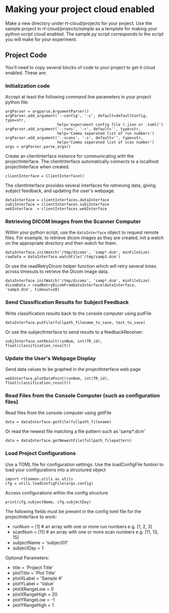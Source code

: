 # **Making your project cloud enabled**
Make a new directory under rt-cloud/projects for your project.
Use the sample project in *rt-cloud/projects/sample* as a template for making your python script cloud enabled. The sample.py script corresponds to the script you will make for your experiment.

## **Project Code**
You'll need to copy several blocks of code to your project to get it cloud enabled. These are:

### **Initialization code**

Accept at least the following command line parameters in your project python file:

    argParser = argparse.ArgumentParser()
    argParser.add_argument('--config', '-c', default=defaultConfig, type=str,
                           help='experiment config file (.json or .toml)')
    argParser.add_argument('--runs', '-r', default='', type=str,
                           help='Comma separated list of run numbers')
    argParser.add_argument('--scans', '-s', default='', type=str,
                           help='Comma separated list of scan number')
    args = argParser.parse_args()

Create an clientInterface instance for communicating with the projectInterface. The clientInterface automatically connects to a localhost projectInterface when created.

    clientInterface = ClientInterface()

The clientInterface provides several interfaces for retrieving data, giving subject feedback, and updating the user's webpage.

    dataInterface = clientInterfaces.dataInterface
    subjInterface = clientInterfaces.subjInterface
    webInterface  = clientInterfaces.webInterface

### **Retrieving DICOM Images from the Scanner Computer**

Within your python script, use the `dataInterface` object to request remote files. For example, to retrieve dicom images as they are created, init a watch on the appropriate directory and then watch for them.

    dataInterface.initWatch('/tmp/dicoms', 'samp*.dcm', minFileSize)
    rawData = dataInterface.watchFile('/tmp/samp3.dcm')

Or use the readRetryDicom helper function which will retry several times across timeouts to retrieve the Dicom image data.

    dataInterface.initWatch('/tmp/dicoms', 'samp*.dcm', minFileSize)
    dicomData = readRetryDicomFromDataInterface(dataInterface, 'samp3.dcm', timeout=10)

### **Send Classification Results for Subject Feedback**

Write classification results back to the console computer using putFile

    dataInterface.putFile(fullpath_filename_to_save, text_to_save)

Or use the subjectInterface to send results to a feedbackReceiver:

    subjInterface.setResult(runNum, int(TR_id), float(classification_result))

### **Update the User's Webpage Display**
Send data values to be graphed in the projectInterface web page

    webInterface.plotDataPoint(runNum, int(TR_id), float(classification_result))

### **Read Files from the Console Computer (such as configuration files)**
Read files from the console computer using getFile

    data = dataInterface.getFile(fullpath_filename)

Or read the newest file matching a file pattern such as 'samp*.dcm'

    data = dataInterface.getNewestFile(fullpath_filepattern)


### **Load Project Configurations**
Use a TOML file for configuration settings. Use the loadConfigFile funtion to load your configurations into a structured object

    import rtCommon.utils as utils
    cfg = utils.loadConfigFile(args.config)

Access configurations within the config structure

    print(cfg.subjectName, cfg.subjectDay)

The following fields must be present in the config toml file for the projectInterface to work:
  - runNum = [1]    # an array with one or more run numbers e.g. [1, 2, 3]
  - scanNum = [11]  # an array with one or more scan numbers e.g.  [11, 13, 15]
  - subjectName = 'subject01'
  - subjectDay = 1

  Optional Parameters:
  - title = 'Project Title'
  - plotTitle = 'Plot Title'
  - plotXLabel = 'Sample #'
  - plotYLabel = 'Value'
  - plotXRangeLow = 0
  - plotXRangeHigh = 20
  - plotYRangeLow = -1
  - plotYRangeHigh = 1
